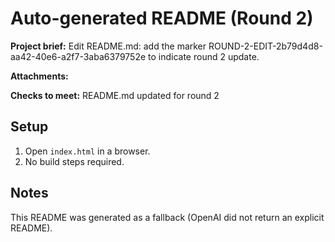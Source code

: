 # Auto-generated README (Round 2)

**Project brief:** Edit README.md: add the marker ROUND-2-EDIT-2b79d4d8-aa42-40e6-a2f7-3aba6379752e to indicate round 2 update.

**Attachments:**


**Checks to meet:**
README.md updated for round 2

## Setup
1. Open `index.html` in a browser.
2. No build steps required.

## Notes
This README was generated as a fallback (OpenAI did not return an explicit README).
